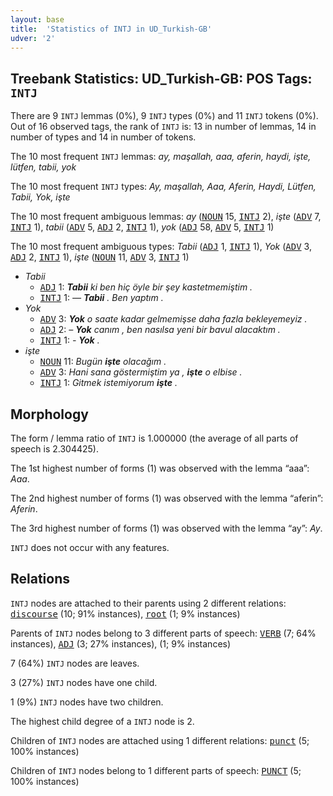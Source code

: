 ```yaml
---
layout: base
title:  'Statistics of INTJ in UD_Turkish-GB'
udver: '2'
---
```


## Treebank Statistics: UD_Turkish-GB: POS Tags: `INTJ`

There are 9 `INTJ` lemmas (0%), 9 `INTJ` types (0%) and 11 `INTJ` tokens (0%).
Out of 16 observed tags, the rank of `INTJ` is: 13 in number of lemmas, 14 in number of types and 14 in number of tokens.

The 10 most frequent `INTJ` lemmas: <em>ay, maşallah, aaa, aferin, haydi, işte, lütfen, tabii, yok</em>

The 10 most frequent `INTJ` types:  <em>Ay, maşallah, Aaa, Aferin, Haydi, Lütfen, Tabii, Yok, işte</em>

The 10 most frequent ambiguous lemmas: <em>ay</em> (<tt><a href="tr_gb-pos-NOUN.html">NOUN</a></tt> 15, <tt><a href="tr_gb-pos-INTJ.html">INTJ</a></tt> 2), <em>işte</em> (<tt><a href="tr_gb-pos-ADV.html">ADV</a></tt> 7, <tt><a href="tr_gb-pos-INTJ.html">INTJ</a></tt> 1), <em>tabii</em> (<tt><a href="tr_gb-pos-ADV.html">ADV</a></tt> 5, <tt><a href="tr_gb-pos-ADJ.html">ADJ</a></tt> 2, <tt><a href="tr_gb-pos-INTJ.html">INTJ</a></tt> 1), <em>yok</em> (<tt><a href="tr_gb-pos-ADJ.html">ADJ</a></tt> 58, <tt><a href="tr_gb-pos-ADV.html">ADV</a></tt> 5, <tt><a href="tr_gb-pos-INTJ.html">INTJ</a></tt> 1)

The 10 most frequent ambiguous types:  <em>Tabii</em> (<tt><a href="tr_gb-pos-ADJ.html">ADJ</a></tt> 1, <tt><a href="tr_gb-pos-INTJ.html">INTJ</a></tt> 1), <em>Yok</em> (<tt><a href="tr_gb-pos-ADV.html">ADV</a></tt> 3, <tt><a href="tr_gb-pos-ADJ.html">ADJ</a></tt> 2, <tt><a href="tr_gb-pos-INTJ.html">INTJ</a></tt> 1), <em>işte</em> (<tt><a href="tr_gb-pos-NOUN.html">NOUN</a></tt> 11, <tt><a href="tr_gb-pos-ADV.html">ADV</a></tt> 3, <tt><a href="tr_gb-pos-INTJ.html">INTJ</a></tt> 1)


* <em>Tabii</em>
  * <tt><a href="tr_gb-pos-ADJ.html">ADJ</a></tt> 1: <em><b>Tabii</b> ki ben hiç öyle bir şey kastetmemiştim .</em>
  * <tt><a href="tr_gb-pos-INTJ.html">INTJ</a></tt> 1: <em>— <b>Tabii</b> . Ben yaptım .</em>
* <em>Yok</em>
  * <tt><a href="tr_gb-pos-ADV.html">ADV</a></tt> 3: <em><b>Yok</b> o saate kadar gelmemişse daha fazla bekleyemeyiz .</em>
  * <tt><a href="tr_gb-pos-ADJ.html">ADJ</a></tt> 2: <em>– <b>Yok</b> canım , ben nasılsa yeni bir bavul alacaktım .</em>
  * <tt><a href="tr_gb-pos-INTJ.html">INTJ</a></tt> 1: <em>- <b>Yok</b> .</em>
* <em>işte</em>
  * <tt><a href="tr_gb-pos-NOUN.html">NOUN</a></tt> 11: <em>Bugün <b>işte</b> olacağım .</em>
  * <tt><a href="tr_gb-pos-ADV.html">ADV</a></tt> 3: <em>Hani sana göstermiştim ya , <b>işte</b> o elbise .</em>
  * <tt><a href="tr_gb-pos-INTJ.html">INTJ</a></tt> 1: <em>Gitmek istemiyorum <b>işte</b> .</em>

## Morphology

The form / lemma ratio of `INTJ` is 1.000000 (the average of all parts of speech is 2.304425).

The 1st highest number of forms (1) was observed with the lemma “aaa”: <em>Aaa</em>.

The 2nd highest number of forms (1) was observed with the lemma “aferin”: <em>Aferin</em>.

The 3rd highest number of forms (1) was observed with the lemma “ay”: <em>Ay</em>.

`INTJ` does not occur with any features.


## Relations

`INTJ` nodes are attached to their parents using 2 different relations: <tt><a href="tr_gb-dep-discourse.html">discourse</a></tt> (10; 91% instances), <tt><a href="tr_gb-dep-root.html">root</a></tt> (1; 9% instances)

Parents of `INTJ` nodes belong to 3 different parts of speech: <tt><a href="tr_gb-pos-VERB.html">VERB</a></tt> (7; 64% instances), <tt><a href="tr_gb-pos-ADJ.html">ADJ</a></tt> (3; 27% instances),  (1; 9% instances)

7 (64%) `INTJ` nodes are leaves.

3 (27%) `INTJ` nodes have one child.

1 (9%) `INTJ` nodes have two children.

The highest child degree of a `INTJ` node is 2.

Children of `INTJ` nodes are attached using 1 different relations: <tt><a href="tr_gb-dep-punct.html">punct</a></tt> (5; 100% instances)

Children of `INTJ` nodes belong to 1 different parts of speech: <tt><a href="tr_gb-pos-PUNCT.html">PUNCT</a></tt> (5; 100% instances)

